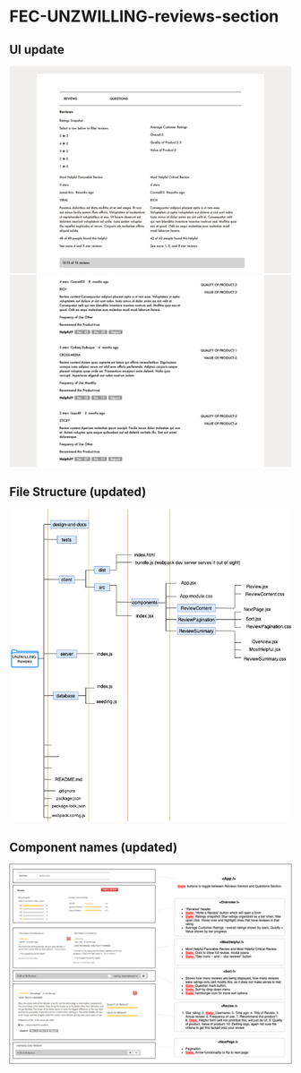 # FEC-UNZWILLING-reviews-section

## UI update
<img src='design-and-docs/progress3.png'>
<img src='design-and-docs/progress4.png'>

## File Structure (updated)
<img src='design-and-docs/files.png'>

## Component names (updated)
<img src='design-and-docs/organization.png'>

